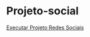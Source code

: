 # Projeto-social
 

 
 
<a href="https://nicolasgimenezz.github.io/Projeto-social/"> Executar  Projeto Redes Sociais</a>

